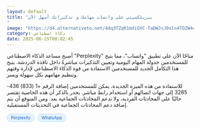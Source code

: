 ```yaml
---
layout: default
title: "بيربلكسيتي على واتساب مهامك و تذكيراتك أسهل الآن
"
image: "https://d4.alternativeto.net/4dq3TZqR1mdiGVC-TaDWJsJ0xln4TOZW4cRVuD96alI/rs:fill:1520:760:0/g:ce:0:0/YWJzOi8vZGlzdC9jb250ZW50LzE3NTA4Mzg1NjU2MjEucG5n.png"
category: ذكاء اصطناعي
date: 2025-06-25T08:02:45
---
```


أصبح مساعد الذكاء الاصطناعي "Perplexity" متاحًا الآن على تطبيق "واتساب"، مما يتيح للمستخدمين جدولة المهام اليومية وتعيين التذكيرات مباشرةً داخل نافذة الدردشة. يتيح هذا التكامل الجديد للمستخدمين الاستفادة من قوة الذكاء الاصطناعي لإدارة وقتهم وتنظيم مهامهم بكل سهولة ويسر.

للاستفادة من هذه الميزة الجديدة، يمكن للمستخدمين إضافة الرقم +1 (833) 436-3285 إلى جهات اتصالهم أو استخدام رابط مباشر. يجدر بالذكر أن هذه الخاصية تقتصر حاليًا على المحادثات الفردية، ولا تدعم المحادثات الجماعية بعد. ومن المتوقع أن يتم إضافة دعم المحادثات الجماعية في التحديثات المستقبلية.

<div style="margin-top:2px; margin-bottom:2px;"><a href="https://bidjadraft.github.io/?query=Perplexity" style="background:#e3f2fd; color:#1565c0; font-size:80%; border-radius:12px; padding:3px 10px; margin:2px 4px 2px 0; display:inline-block; border:1px solid #bbdefb; text-decoration:none;">Perplexity</a> <a href="https://bidjadraft.github.io/?query=WhatsApp" style="background:#e3f2fd; color:#1565c0; font-size:80%; border-radius:12px; padding:3px 10px; margin:2px 4px 2px 0; display:inline-block; border:1px solid #bbdefb; text-decoration:none;">WhatsApp</a></div><br><br>

